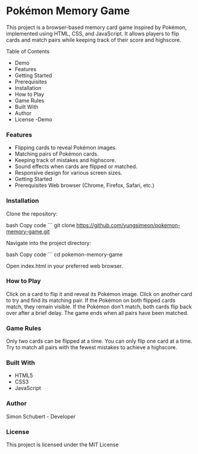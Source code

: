 # Pokémon Memory Game

This project is a browser-based memory card game inspired by Pokémon, implemented using HTML, CSS, and JavaScript. It allows players to flip cards and match pairs while keeping track of their score and highscore.

Table of Contents
- Demo
- Features
- Getting Started
- Prerequisites
- Installation
- How to Play
- Game Rules
- Built With
- Author
- License
-Demo

### Features
- Flipping cards to reveal Pokémon images.
- Matching pairs of Pokémon cards.
- Keeping track of mistakes and highscore.
- Sound effects when cards are flipped or matched.
- Responsive design for various screen sizes.
- Getting Started
- Prerequisites Web browser (Chrome, Firefox, Safari, etc.)

### Installation

Clone the repository:

bash
Copy code ```
git clone https://github.com/yungsimeon/pokemon-memory-game.git

Navigate into the project directory:

bash
Copy code ```
cd pokemon-memory-game

Open index.html in your preferred web browser.

### How to Play
Click on a card to flip it and reveal its Pokémon image.
Click on another card to try and find its matching pair.
If the Pokémon on both flipped cards match, they remain visible.
If the Pokémon don't match, both cards flip back over after a brief delay.
The game ends when all pairs have been matched.

### Game Rules
Only two cards can be flipped at a time.
You can only flip one card at a time.
Try to match all pairs with the fewest mistakes to achieve a highscore.

### Built With
- HTML5
- CSS3
- JavaScript
  
### Author
Simon Schubert - Developer

### License

This project is licensed under the MIT License
